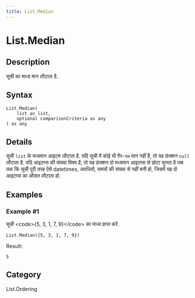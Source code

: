 ```yaml
---
title: List.Median
---
```


# List.Median


## Description

सूची का माध्य मान लौटाता है.


## Syntax

```powerquery
List.Median(
    list as list,
    optional comparisonCriteria as any
) as any
```


## Details

सूची <code>list</code> के मध्यमान आइटम लौटाता है. यदि सूची में कोई भी ग़ैर-<code>नल</code> मान नहीं हैं, तो यह फ़ंक्शन <code>null</code> लौटाता है.    यदि आइटम्स की संख्या विषम है, तो यह फ़ंक्शन दो मध्यमान आइटम्स से छोटा चुनता है जब तक कि सूची पूरी तरह ऐसे     datetimes, अवधियों, समयों की संख्या से नहीं बनी हो, जिसमें यह दो आइटम्स का औसत लौटाता हो.


## Examples

### Example #1 
सूची &lt;code&gt;\{5, 3, 1, 7, 9}&lt;/code&gt; का माध्य प्राप्त करें.
```powerquery
List.Median({5, 3, 1, 7, 9})
```

Result: 
```powerquery
5
```




## Category
List.Ordering
